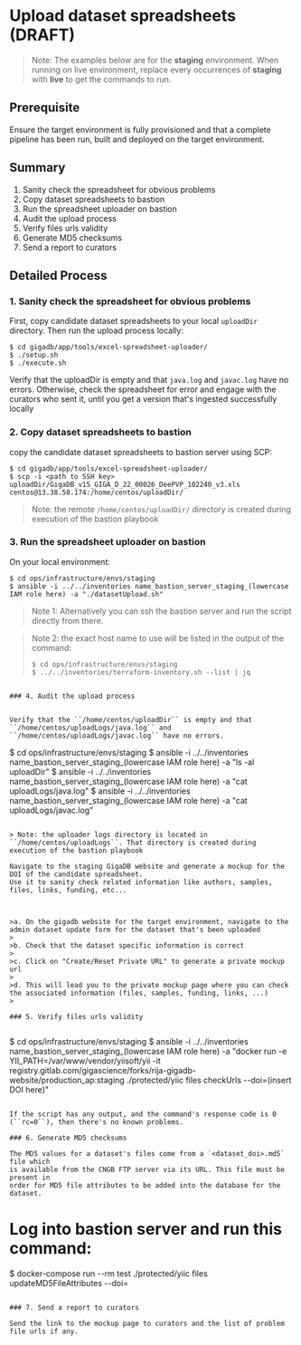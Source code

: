 # Upload dataset spreadsheets (DRAFT)

>Note: The examples below are for the **staging** environment. 
> When running on live environment, replace every occurrences of **staging** with **live** to get the commands to run.

## Prerequisite

Ensure the target environment is fully provisioned and that a complete pipeline has been run, built and deployed on the target environment.

## Summary

1. Sanity check the spreadsheet for obvious problems
2. Copy dataset spreadsheets to bastion
3. Run the spreadsheet uploader on bastion
4. Audit the upload process
5. Verify files urls validity
6. Generate MD5 checksums
7. Send a report to curators

## Detailed Process

### 1. Sanity check the spreadsheet for obvious problems

First, copy candidate dataset spreadsheets to your local ``uploadDir`` directory.
Then run the upload process locally:

```
$ cd gigadb/app/tools/excel-spreadsheet-uploader/
$ ./setup.sh
$ ./execute.sh
```

Verify that the uploadDir is empty and that ``java.log`` and ``javac.log`` have no errors.
Otherwise, check the spreadsheet for error and engage with the curators who sent it, until you get a version that's ingested successfully locally

### 2. Copy dataset spreadsheets to bastion


copy the candidate dataset spreadsheets to bastion server using SCP:

```
$ cd gigadb/app/tools/excel-spreadsheet-uploader/
$ scp -i <path to SSH key> uploadDir/GigaDB_v15_GIGA_D_22_00026_DeePVP_102240_v3.xls centos@13.38.58.174:/home/centos/uploadDir/
```

>Note: the remote ``/home/centos/uploadDir/`` directory is created during execution of the bastion playbook


### 3. Run the spreadsheet uploader on bastion

On your local environment:

```
$ cd ops/infrastructure/envs/staging
$ ansible -i ../../inventories name_bastion_server_staging_(lowercase IAM role here) -a "./datasetUpload.sh"
```

>Note 1: Alternatively you can ssh the bastion server and run the script directly from there.

>Note 2: the exact host name to use will be listed in the output of the command:
> ```
> $ cd ops/infrastructure/envs/staging
> $ ../../inventories/terraform-inventory.sh --list | jq
```

### 4. Audit the upload process


Verify that the ``/home/centos/uploadDir`` is empty and that ``/home/centos/uploadLogs/java.log`` and ``/home/centos/uploadLogs/javac.log`` have no errors.

```
$ cd ops/infrastructure/envs/staging
$ ansible -i ../../inventories name_bastion_server_staging_(lowercase IAM role here) -a "ls -al uploadDir"
$ ansible -i ../../inventories name_bastion_server_staging_(lowercase IAM role here) -a "cat uploadLogs/java.log"
$ ansible -i ../../inventories name_bastion_server_staging_(lowercase IAM role here) -a "cat uploadLogs/javac.log"
```

> Note: the uploader logs directory is located in ``/home/centos/uploadLogs``. That directory is created during execution of the bastion playbook

Navigate to the staging GigaDB website and generate a mockup for the DOI of the candidate spreadsheet.
Use it to sanity check related information like authors, samples, files, links, funding, etc...



>a. On the gigadb website for the target environment, navigate to the admin dataset update form for the dataset that's been uploaded
> 
>b. Check that the dataset specific information is correct
> 
>c. Click on "Create/Reset Private URL" to generate a private mockup url
> 
>d. This will lead you to the private mockup page where you can check the associated information (files, samples, funding, links, ...)
> 

### 5. Verify files urls validity


```
$ cd ops/infrastructure/envs/staging
$ ansible -i ../../inventories name_bastion_server_staging_(lowercase IAM role here) -a "docker run -e YII_PATH=/var/www/vendor/yiisoft/yii -it registry.gitlab.com/gigascience/forks/rija-gigadb-website/production_ap:staging ./protected/yiic files checkUrls --doi=(insert DOI here)"

```

If the script has any output, and the command's response code is 0 (``rc=0``), then there's no known problems.

### 6. Generate MD5 checksums

The MD5 values for a dataset's files come from a `<dataset_doi>.md5` file which 
is available from the CNGB FTP server via its URL. This file must be present in 
order for MD5 file attributes to be added into the database for the dataset.
```
# Log into bastion server and run this command:
$ docker-compose run --rm  test ./protected/yiic files updateMD5FileAttributes --doi=<insert doi here>
```

### 7. Send a report to curators

Send the link to the mockup page to curators and the list of problem file urls if any.